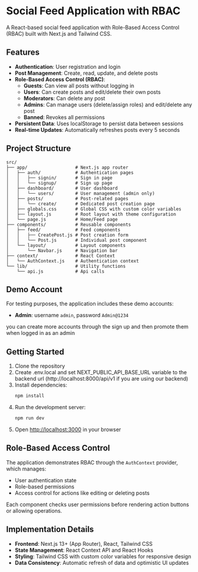 # Social Feed Application with RBAC

A React-based social feed application with Role-Based Access Control (RBAC) built with Next.js and Tailwind CSS.

## Features

- **Authentication**: User registration and login
- **Post Management**: Create, read, update, and delete posts
- **Role-Based Access Control (RBAC)**:
  - **Guests**: Can view all posts without logging in
  - **Users**: Can create posts and edit/delete their own posts
  - **Moderators**: Can delete any post
  - **Admins**: Can manage users (delete/assign roles) and edit/delete any post
  - **Banned**: Revokes all permissions
- **Persistent Data**: Uses localStorage to persist data between sessions
- **Real-time Updates**: Automatically refreshes posts every 5 seconds

## Project Structure

```
src/
├── app/                  # Next.js app router
│   ├── auth/             # Authentication pages
│   │   ├── signin/       # Sign in page
│   │   └── signup/       # Sign up page
│   ├── dashboard/        # User dashboard
│   │   └── users/        # User management (admin only)
│   ├── posts/            # Post-related pages
│   │   └── create/       # Dedicated post creation page
│   ├── globals.css       # Global CSS with custom color variables
│   ├── layout.js         # Root layout with theme configuration
│   └── page.js           # Home/Feed page
├── components/           # Reusable components
│   ├── feed/             # Feed components
│   │   ├── CreatePost.js # Post creation form
│   │   └── Post.js       # Individual post component
│   └── layout/           # Layout components
│       └── Navbar.js     # Navigation bar
├── context/              # React Context
│   └── AuthContext.js    # Authentication context
└── lib/                  # Utility functions
    └── api.js            # Api calls
```

## Demo Account

For testing purposes, the application includes these demo accounts:

- **Admin**: username `admin`, password `Admin@1234`

you can create more accounts through the sign up and then promote them when logged in as an admin 

## Getting Started

1. Clone the repository
2. Create .env.local and set NEXT_PUBLIC_API_BASE_URL variable to the backend url (http://localhost:8000/api/v1 if you are using our backend)
2. Install dependencies:
   ```bash
   npm install
   ```
3. Run the development server:
   ```bash
   npm run dev
   ```
4. Open [http://localhost:3000](http://localhost:3000) in your browser

## Role-Based Access Control

The application demonstrates RBAC through the `AuthContext` provider, which manages:

- User authentication state
- Role-based permissions
- Access control for actions like editing or deleting posts

Each component checks user permissions before rendering action buttons or allowing operations.

## Implementation Details

- **Frontend**: Next.js 13+ (App Router), React, Tailwind CSS
- **State Management**: React Context API and React Hooks
- **Styling**: Tailwind CSS with custom color variables for responsive design
- **Data Consistency**: Automatic refresh of data and optimistic UI updates

